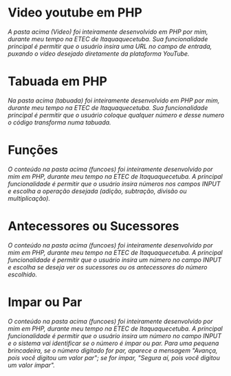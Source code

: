 # Video youtube em PHP
 
 *A pasta acima (Video) foi inteiramente desenvolvido em PHP por mim, durante meu tempo na ETEC de Itaquaquecetuba. Sua funcionalidade principal é permitir que o usuário insira uma URL no campo de entrada, puxando o vídeo desejado diretamente da plataforma YouTube.*

# Tabuada em PHP

 *Na pasta acima (tabuada) foi inteiramente desenvolvido em PHP por mim, durante meu tempo na ETEC de Itaquaquecetuba. Sua funcionalidade principal é permitir que o usuário coloque qualquer número e desse numero o código transforma numa tabuada.*

# Funções
 *O conteúdo na pasta acima (funcoes) foi inteiramente desenvolvido por mim em PHP, durante meu tempo na ETEC de Itaquaquecetuba. A principal funcionalidade é permitir que o usuário insira números nos campos INPUT e escolha a operação desejada (adição, subtração, divisão ou multiplicação).*

# Antecessores ou Sucessores
 *O conteúdo na pasta acima (funcoes) foi inteiramente desenvolvido por mim em PHP, durante meu tempo na ETEC de Itaquaquecetuba. A principal funcionalidade é permitir que o usuário insira um número no campo INPUT e escolha se deseja ver os sucessores ou os antecessores do número escolhido.*

# Impar ou Par
 *O conteúdo na pasta acima (funcoes) foi inteiramente desenvolvido por mim em PHP, durante meu tempo na ETEC de Itaquaquecetuba. A principal funcionalidade é permitir que o usuário insira um número no campo INPUT e o sistema vai identificar se o número é ímpar ou par. Para uma pequena brincadeira, se o número digitado for par, aparece a mensagem "Avança, pois você digitou um valor par"; se for ímpar, "Segura aí, pois você digitou um valor ímpar".*

 

